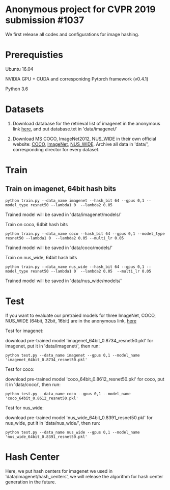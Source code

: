 # Anonymous project for CVPR 2019 submission #1037

We first release all codes and configurations for image hashing.

# Prerequisties
Ubuntu 16.04

NVIDIA GPU + CUDA and corresponidng Pytorch framework (v0.4.1)

Python 3.6


# Datasets
1. Download database for the retrieval list of imagenet in the anonymous link [here](https://drive.google.com/open?id=1xDfg2liQzjzXxp51DEgSVMEI1trKJ_RA), and put database.txt in 'data/imagenet/'

2. Download MS COCO, ImageNet2012, NUS_WIDE in their own official website: [COCO](http://cocodataset.org/#download), [ImageNet](http://image-net.org/download-images), [NUS_WIDE](https://lms.comp.nus.edu.sg/research/NUS-WIDE.htm). Archive all data in 'data/', corresponding director for every dataset.



# Train

## Train on imagenet, 64bit hash bits

```
python train.py --data_name imagenet --hash_bit 64 --gpus 0,1 --model_type resnet50 --lambda1 0  --lambda2 0.05
```

Trained model will be saved in 'data/imagenet/models/'



Train on coco, 64bit hash bits

```
python train.py --data_name coco --hash_bit 64 --gpus 0,1 --model_type resnet50 --lambda1 0  --lambda2 0.05 --multi_lr 0.05
```

Trained model will be saved in 'data/coco/models/'



Train on nus_wide, 64bit hash bits

```
python train.py --data_name nus_wide --hash_bit 64 --gpus 0,1 --model_type resnet50 --lambda1 0  --lambda2 0.05  --multi_lr 0.05
```

Trained model will be saved in 'data/nus_wide/models/'


# Test

If you want to evaluate our pretraied models for three ImageNet, COCO, NUS_WIDE (64bit, 32bit, 16bit) are in the anonymous link, [here](https://drive.google.com/drive/folders/1HFLDfPvSrVITCFwolcQ3arym4PTODMHQ?usp=sharing)



Test for imagenet:

download pre-trained model 'imagenet_64bit_0.8734_resnet50.pkl' for imagenet, put it in 'data/imagenet/', then run:

```
python test.py --data_name imagenet --gpus 0,1 --model_name 'imagenet_64bit_0.8734_resnet50.pkl' 
```


Test for coco:

download pre-trained model 'coco_64bit_0.8612_resnet50.pkl' for coco, put it in 'data/coco/', then run:

```
python test.py --data_name coco --gpus 0,1 --model_name 'coco_64bit_0.8612_resnet50.pkl' 
```



Test for nus_wide:

download pre-trained model 'nus_wide_64bit_0.8391_resnet50.pkl' for nus_wide, put it in 'data/nus_wide/', then run:

```
python test.py --data_name nus_wide --gpus 0,1 --model_name 'nus_wide_64bit_0.8391_resnet50.pkl' 
```

# Hash Center
Here, we put hash centers for imagenet we used in 'data/imagenet/hash_centers', we will release the algorithm for hash center generation in the future.
